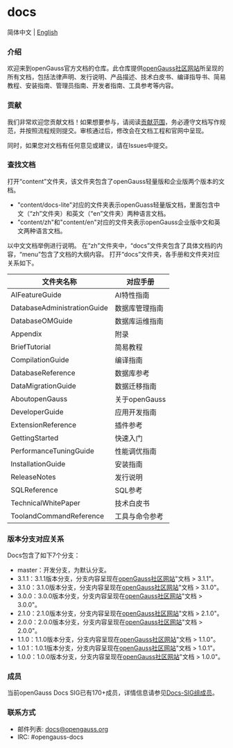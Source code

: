 # docs  

简体中文 | [English](./README.en.md)

### 介绍

欢迎来到openGauss官方文档的仓库。此仓库提供[openGauss社区网站](https://opengauss.org/zh)所呈现的所有文档，包括法律声明、发行说明、产品描述、技术白皮书、编译指导书、简易教程、安装指南、管理员指南、开发者指南、工具参考等内容。
### 贡献

我们非常欢迎您贡献文档！如果想要参与，请阅读[贡献范围](contribute/贡献范围.md)，务必遵守文档写作规范，并按照流程规则提交。审核通过后，修改会在文档工程和官网中呈现。

同时，如果您对文档有任何意见或建议，请在Issues中提交。

### 查找文档

打开“content”文件夹，该文件夹包含了openGauss轻量版和企业版两个版本的文档。

- "content/docs-lite"对应的文件夹表示openGuass轻量版文档，里面包含中文（“zh”文件夹）和英文（“en”文件夹）两种语言文档。
- "content/zh"和"content/en"对应的文件夹表示openGauss企业版中文和英文两种语言文档。

以中文文档举例进行说明。 在“zh”文件夹中，“docs”文件夹包含了具体文档的内容，“menu”包含了文档的大纲内容。
打开“docs”文件夹，各手册和文件夹对应关系如下。

| 文件夹名称                       | 对应手册   |
| --------------------------------| ---------- |
| AIFeatureGuide | AI特性指南 |
| DatabaseAdministrationGuide | 数据库管理指南 |
| DatabaseOMGuide | 数据库运维指南 |
| Appendix | 附录 |
| BriefTutorial | 简易教程 |
| CompilationGuide | 编译指南 |
| DatabaseReference | 数据库参考 |
| DataMigrationGuide | 数据迁移指南 |
| AboutopenGauss       | 关于openGauss |
| DeveloperGuide    | 应用开发指南 |
| ExtensionReference | 插件参考 |
| GettingStarted           | 快速入门 |
| PerformanceTuningGuide | 性能调优指南 |
| InstallationGuide   | 安装指南   |
| ReleaseNotes        | 发行说明   |
| SQLReference | SQL参考 |
| TechnicalWhitePaper | 技术白皮书 |
| ToolandCommandReference | 工具与命令参考 |


### 版本分支对应关系

Docs包含了如下7个分支：

- master：开发分支，为默认分支。
- 3.1.1：3.1.1版本分支，分支内容呈现在[openGauss社区网站](https://opengauss.org/zh)"文档 > 3.1.1"。
- 3.1.0：3.1.0版本分支，分支内容呈现在[openGauss社区网站](https://opengauss.org/zh)"文档 > 3.1.0"。
- 3.0.0：3.0.0版本分支，分支内容呈现在[openGauss社区网站](https://opengauss.org/zh)"文档 > 3.0.0"。
- 2.1.0：2.1.0版本分支，分支内容呈现在[openGauss社区网站](https://opengauss.org/zh)"文档 > 2.1.0"。
- 2.0.0：2.0.0版本分支，分支内容呈现在[openGauss社区网站](https://opengauss.org/zh)"文档 > 2.0.0"。
- 1.1.0：1.1.0版本分支，分支内容呈现在[openGauss社区网站](https://opengauss.org/zh)"文档 > 1.1.0"。
- 1.0.1：1.0.1版本分支，分支内容呈现在[openGauss社区网站](https://opengauss.org/zh)"文档 > 1.0.1"。
- 1.0.0：1.0.0版本分支，分支内容呈现在[openGauss社区网站](https://opengauss.org/zh)"文档 > 1.0.0"。

### 成员

当前openGauss Docs SIG已有170+成员，详情信息请参见[Docs-SIG组成员](contribute/Docs-SIG组成员.md)。

### 联系方式

- 邮件列表: [docs@opengauss.org](https://mailweb.opengauss.org/postorius/lists/docs.opengauss.org/)
- IRC: #opengauss-docs

